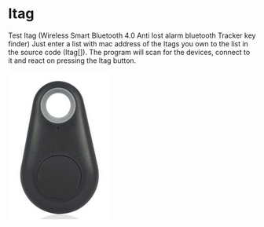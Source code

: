 # Itag
Test Itag (Wireless Smart Bluetooth 4.0 Anti lost alarm bluetooth Tracker key finder)
Just enter a list with mac address of the Itags you own to the list in the source code (Itag[]).
The program will scan for the devices, connect to it and react on pressing the Itag button.

![alt text](https://github.com/Edzelf/Itag/blob/main/itag.jpg?raw=true)
